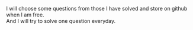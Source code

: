 I will choose some questions from those I have solved and store on github when I am free.<br>
And I will try to solve one question everyday.
